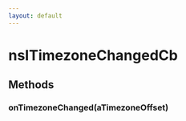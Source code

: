 ```yaml
---
layout: default
---
```


# nsITimezoneChangedCb #

## Methods ##

### onTimezoneChanged(aTimezoneOffset) ###
